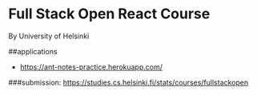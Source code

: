 # Full Stack Open React Course

By University of Helsinki






##applications

+ https://ant-notes-practice.herokuapp.com/



###submission: https://studies.cs.helsinki.fi/stats/courses/fullstackopen